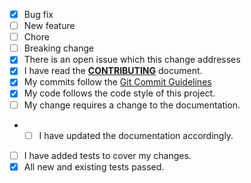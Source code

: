 <!---
What types of changes does your code introduce? Put an `x` in all the boxes that apply:
-->
- [x] Bug fix <!-- (change which fixes an issue) -->
- [ ] New feature <!-- (change which adds functionality) -->
- [ ] Chore <!-- (change which doesn't affect the usage of the package (such as a documentation, build process, or project setup change)) -->
- [ ] Breaking change <!-- (fix or feature that would cause existing functionality to change) -->
- [x] There is an open issue which this change addresses
- [x] I have read the **[CONTRIBUTING](./CONTRIBUTING.md)** document.
- [x] My commits follow the [Git Commit Guidelines](https://github.com/angular/angular.js/blob/master/DEVELOPERS.md#commits)
- [x] My code follows the code style of this project.
- [ ] My change requires a change to the documentation.
- - [ ] I have updated the documentation accordingly.
- [ ] I have added tests to cover my changes.
- [x] All new and existing tests passed.

<!-- Put any other information you believe would be useful to know when reviewing this PR below -->


<!---
If there is an issue this PR addresses, please make sure it is in the commit message per the Git Commit Guidelines above 
**AND** put the issue number below, indicating that is closes or fixes the issue.
-->
